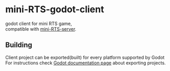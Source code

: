 # mini-RTS-godot-client
godot client for mini RTS game,  
compatible with [mini-RTS-server](https://github.com/pwalig/mini-RTS-server).

## Building
Client project can be exported(built) for every platform supported by Godot  
For instructions check [Godot documentation page](https://docs.godotengine.org/en/stable/tutorials/export/exporting_projects.html)
about exporting projects.
